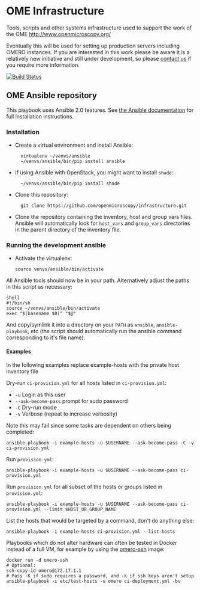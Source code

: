 # OME Infrastructure

Tools, scripts and other systems infrastructure used to support the work of the OME http://www.openmicroscopy.org/

Eventually this will be used for setting up production servers including OMERO instances.
If you are interested in this work please be aware it is a relatively new initiative and still under development, so please [contact us](http://www.openmicroscopy.org/site/community) if you require more information.


[![Build Status](https://travis-ci.org/openmicroscopy/infrastructure.png)](http://travis-ci.org/openmicroscopy/infrastructure)

## OME Ansible repository


This playbook uses Ansible 2.0 features. See
[the Ansible documentation](http://docs.ansible.com/ansible/intro_installation.html)
for full installation instructions.

### Installation

- Create a virtual environment and install Ansible:

        virtualenv ~/venvs/ansible
        ~/venvs/ansible/bin/pip install ansible

- If using Ansible with OpenStack, you might want to install `shade`:

        ~/venvs/ansible/bin/pip install shade

- Clone this repository:

        git clone https://github.com/openmicroscopy/infrastructure.git

-   Clone the repository containing the inventory, host and group vars files.
    Ansible will automatically look for `host_vars` and `group_vars`
    directories in the parent directory of the inventory file.


### Running the development ansible

-   Activate the virtualenv:

        source venvs/ansible/bin/activate

All Ansible tools should now be in your path. Alternatively adjust the paths in this script as necessary:

    shell
    #!/bin/sh
    source ~/venvs/ansible/bin/activate
    exec "$(basename $0)" "$@"


And copy/symlink it into a directory on your `PATH` as `ansible`, `ansible-playbook`, etc (the script should automatically run the ansible command corresponding to it's file name).

#### Examples

In the following examples replace example-hosts with the private host inventory file

Dry-run `ci-provision.yml` for all hosts listed in `ci-provision.yml`:
- `-u` Login as this user
- `--ask-become-pass` prompt for sudo password
- `-C` Dry-run mode
- `-v` Verbose (repeat to increase verbosity)

Note this may fail since some tasks are dependent on others being completed:

    ansible-playbook -i example-hosts -u $USERNAME --ask-become-pass -C -v ci-provision.yml

Run `provision.yml`:

    ansible-playbook -i example-hosts -u $USERNAME --ask-become-pass ci-provision.yml

Run `provision.yml` for all subset of the hosts or groups listed in `provision.yml`:

    ansible-playbook -i example-hosts -u $USERNAME --ask-become-pass ci-provision.yml --limit $HOST_OR_GROUP_NAME

List the hosts that would be targeted by a command, don't do anything else:

    ansible-playbook -i example-hosts ci-provision.yml --list-hosts


Playbooks which do not alter hardware can often be tested in Docker instead of a full VM, for example by using the [omero-ssh](https://github.com/manics/ome-docker/blob/omero-ssh/omero-ssh/Dockerfile) image:

    docker run -d omero-ssh
    # Optional:
    ssh-copy-id omero@172.17.1.1
    # Pass -K if sudo requires a password, and -k if ssh keys aren't setup
    ansible-playbook -i etc/test-hosts -u omero ci-deployment.yml -bv
